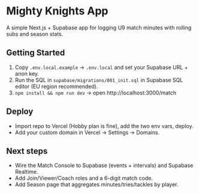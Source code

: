 # Mighty Knights App

A simple Next.js + Supabase app for logging U9 match minutes with rolling subs and season stats.

## Getting Started
1. Copy `.env.local.example` → `.env.local` and set your Supabase URL + anon key.
2. Run the SQL in `supabase/migrations/001_init.sql` in Supabase SQL editor (EU region recommended).
3. `npm install && npm run dev` → open http://localhost:3000/match

## Deploy
- Import repo to Vercel (Hobby plan is fine), add the two env vars, deploy.
- Add your custom domain in Vercel → Settings → Domains.

## Next steps
- Wire the Match Console to Supabase (events + intervals) and Supabase Realtime.
- Add Join/Viewer/Coach roles and a 6-digit match code.
- Add Season page that aggregates minutes/tries/tackles by player.
